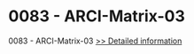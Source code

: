 # 0083 - ARCI-Matrix-03
0083 - ARCI-Matrix-03
[>> Detailed information](https://secure.shareit.com/shareit/product.html?productid=300951623&affiliateid=200057808)